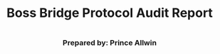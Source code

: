 <!DOCTYPE html>
<html>
<head>
<style>
    .full-page {
        width:  100%;
        height:  100vh; /* This will make the div take up the full viewport height */
        display: flex;
        flex-direction: column;
        justify-content: center;
        align-items: center;
    }
    .full-page img {
        max-width:  200;
        max-height:  200;
        margin-bottom: 5rem;
    }
    .full-page div{
        display: flex;
        flex-direction: column;
        justify-content: center;
        align-items: center;
    }
</style>
</head>
<body>

<div class="full-page">
    <!-- <img src="./logo.svg" alt="Logo"> -->
    <div>
    <h1>Boss Bridge Protocol Audit Report</h1>
    <h3>Prepared by: Prince Allwin</h3>
    </div>
</div>

</body>
</html>

<!-- Your report starts here! -->

Prepared by: [Prince Allwin]()
Lead Security Researches: 
- Prince Allwin

# Table of Contents
- [Table of Contents](#table-of-contents)
- [Protocol Summary](#protocol-summary)
- [Disclaimer](#disclaimer)
- [Risk Classification](#risk-classification)
- [Audit Details](#audit-details)
	- [Scope](#scope)
	- [Roles](#roles)
- [Executive Summary](#executive-summary)
	- [Issues found](#issues-found)
- [Findings](#findings)
	- [High](#high)
	- [Informational](#informational)

# Protocol Summary


# Disclaimer

Prince Allwin and team makes all effort to find as many vulnerabilities in the code in the given time period, but holds no responsibilities for the findings provided in this document. A security audit by the team is not an endorsement of the underlying business or product. The audit was time-boxed and the review of the code was solely on the security aspects of the Solidity implementation of the contracts.

# Risk Classification

|            |        | Impact |        |     |
| ---------- | ------ | ------ | ------ | --- |
|            |        | High   | Medium | Low |
|            | High   | H      | H/M    | M   |
| Likelihood | Medium | H/M    | M      | M/L |
|            | Low    | M      | M/L    | L   |

We use the [CodeHawks](https://docs.codehawks.com/hawks-auditors/how-to-evaluate-a-finding-severity) severity matrix to determine severity. See the documentation for more details.

# Audit Details 

Commit Hash:
```
```

## Scope 

./src/

## Roles

# Executive Summary

## Issues found

| Severity | Number of issues found |
| -------- | ---------------------- |
| High     | 0                      |
| Medium   | 0                      |
| Low      | 0                      |
| Gas      | 0                      |
| Info     | 0                      |
|          |                        |
| Total    | 0                      |


# Findings

## High

## Informational
